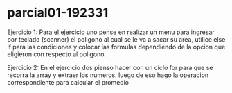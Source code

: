# parcial01-192331
Ejercicio 1:
Para el ejercicio uno pense en realizar un menu para ingresar por teclado (scanner) el poligono al cual se le va a sacar su area, utilice else if para las condiciones y colocar las formulas dependiendo de la opcion que eligieron con respecto al poligono.



Ejercicio 2:
En el ejercicio dos pienso hacer con un ciclo for para que se recorra la array y extraer los numeros, luego de eso hago la operacion correspondiente para calcular el promedio